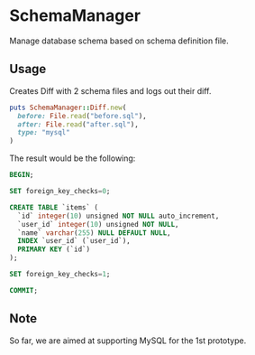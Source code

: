 # SchemaManager
Manage database schema based on schema definition file.

## Usage
Creates Diff with 2 schema files and logs out their diff.

```ruby
puts SchemaManager::Diff.new(
  before: File.read("before.sql"),
  after: File.read("after.sql"),
  type: "mysql"
)
```

The result would be the following:

```sql
BEGIN;

SET foreign_key_checks=0;

CREATE TABLE `items` (
  `id` integer(10) unsigned NOT NULL auto_increment,
  `user_id` integer(10) unsigned NOT NULL,
  `name` varchar(255) NULL DEFAULT NULL,
  INDEX `user_id` (`user_id`),
  PRIMARY KEY (`id`)
);

SET foreign_key_checks=1;

COMMIT;
```

## Note
So far, we are aimed at supporting MySQL for the 1st prototype.
